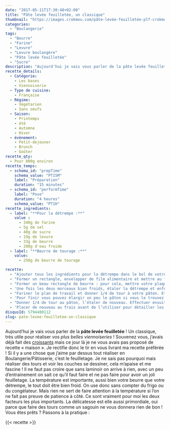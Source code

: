```yaml
---
date: "2017-05-11T17:30:48+02:00"
title: "Pâte levée feuilletée, un classique"
thumbnail: "https://images.crokmou.com/pâte-levée-feuilletée-plf-crokmou-blog-cuisine-voyage-1-14.jpg"
categories:
  - "Boulangerie"
tags:
  - "Beurre"
  - "Farine"
  - "Levure"
  - "Levure boulangère"
  - "Pâte levée feuilletée"
  - "Sucre"
description: "Aujourd'hui je vais vous parler de la pâte levée feuilletée ! Un classique, très utile pour réaliser vos plus belles viennoiseries ! Souvenez vous ..."
recette_details:
  - Catégorie:
    - Les bases
    - Viennoiserie
  - Type de cuisine:
    - Française  
  - Régime:
    - Végétarien
    - Sans oeufs
  - Saison:
    - Printemps
    - été
    - Automne
    - Hiver
  - évènement:
    - Petit-dejeuner
    - Brunch
    - Goûter
recette_qty:
  - Pour 800g environ
recette_temps:
  - schema_id: "prepTime"
    schema_value: "PT15M"
    label: "Préparation"
    duration: "15 minutes"
  - schema_id: "performTime"
    label: "Pose"
    duration: "4 heures"
    schema_value: "PT1H"
recette_ingredients:
  - label: "**Pour la détrempe :**"
    value :
      - 340g de farine
      - 5g de sel
      - 40g de sucre
      - 19g de levure
      - 33g de beurre
      - 200g d'eau froide
  - label: "**Beurre de tourage :**"
    value:
      - 250g de beurre de tourage

recette:
  - "Ajouter tous les ingrédients pour la détrempe dans le bol de votre robot, pétrir 5/10 minutes afin d’avoir une pâte homogène"
  - "Former un rectangle, envelopper de film alimentaire et mettre au frais"
  - "Former un beau rectangle de beurre : pour cela, mettre votre plaquette de beurre dans du papier sulfurisé et frapper à l’aide d’un rouleau pour former un morceau régulier d’un demi centimètre d’épaisseur maximum. Mettre au frais"
  - 'Une fois les deux morceaux bien froids, étaler la détrempe et enferme le beurre dedans comme dans les photos 2, 3 et 4.Remettre au frais 1h/1h30 (frigo) et environ 30/40 minutes au congélateur   ![Pâte levée feuilletée, pas à pas](https://images.crokmou.com/pâte-levée-feuilletée-plf-crokmou-blog-cuisine-voyage-1.jpg "Pâte levée feuilletée, pas à pas") ![Pâte levée feuilletée, pas à pas](https://images.crokmou.com/pâte-levée-feuilletée-plf-crokmou-blog-cuisine-voyage-1-1.jpg "Pâte levée feuilletée, pas à pas") ![Pâte levée feuilletée, pas à pas](https://images.crokmou.com/pâte-levée-feuilletée-plf-crokmou-blog-cuisine-voyage-1-2.jpg "Pâte levée feuilletée, pas à pas")![Pâte levée feuilletée, pas à pas](https://images.crokmou.com/pâte-levée-feuilletée-plf-crokmou-blog-cuisine-voyage-1-3.jpg "Pâte levée feuilletée, pas à pas")'
  - "Fariner le plan de travail et donner 1/4 de tour à votre pâton. Etaler de manière régulière le pâton, il doit être assez long. Faites ensuite un tour en 4 (ou portefeuille) comme sur les photos 3, 4 et"
  - 'Pour finir vous pouvez élargir un peu le pâton si vous le trouvez trop étroit. Remettre au frais   ![Pâte levée feuilletée, pas à pas](https://images.crokmou.com/pâte-levée-feuilletée-plf-crokmou-blog-cuisine-voyage-1-4.jpg "Pâte levée feuilletée, pas à pas") ![Pâte levée feuilletée, pas à pas](https://images.crokmou.com/pâte-levée-feuilletée-plf-crokmou-blog-cuisine-voyage-1-5.jpg "Pâte levée feuilletée, pas à pas") ![Pâte levée feuilletée, pas à pas](https://images.crokmou.com/pâte-levée-feuilletée-plf-crokmou-blog-cuisine-voyage-1-6.jpg "Pâte levée feuilletée, pas à pas") ![Pâte levée feuilletée, pas à pas](https://images.crokmou.com/pâte-levée-feuilletée-plf-crokmou-blog-cuisine-voyage-1-7.jpg "Pâte levée feuilletée, pas à pas") ![Pâte levée feuilletée, pas à pas](https://images.crokmou.com/pâte-levée-feuilletée-plf-crokmou-blog-cuisine-voyage-1-8.jpg "Pâte levée feuilletée, pas à pas")![Pâte levée feuilletée, pas à pas](https://images.crokmou.com/pâte-levée-feuilletée-plf-crokmou-blog-cuisine-voyage-1-9.jpg "Pâte levée feuilletée, pas à pas")'
  - "Donner 1/4 de tour au pâton, l’étaler de nouveau. Effectuer ensuite un tour en 3 comme sur les photos 3 et"
  - 'Placer de nouveau au frais avant de l’utiliser pour détailler les viennoiseries.   Cette pâte levée feuilletée peut être congelée (une fois façonnée, c’est à dire une fois vos croissants ou autres réalisés) mais quelques jours seulement ! Autrement la levure risque de ne plus faire effet. Décongeler les viennoiseries au frigo, puis procéder à la pousse dans un endroit chaud (max 28°C). Dorer, et mettre à cuire.   ![Pâte levée feuilletée, pas à pas](https://images.crokmou.com/pâte-levée-feuilletée-plf-crokmou-blog-cuisine-voyage-1-10.jpg "Pâte levée feuilletée, pas à pas") ![Pâte levée feuilletée, pas à pas](https://images.crokmou.com/pâte-levée-feuilletée-plf-crokmou-blog-cuisine-voyage-1-11.jpg "Pâte levée feuilletée, pas à pas") ![Pâte levée feuilletée, pas à pas](https://images.crokmou.com/pâte-levée-feuilletée-plf-crokmou-blog-cuisine-voyage-1-12.jpg "Pâte levée feuilletée, pas à pas")![Pâte levée feuilletée, pas à pas](https://images.crokmou.com/pâte-levée-feuilletée-plf-crokmou-blog-cuisine-voyage-1-13.jpg "Pâte levée feuilletée, pas à pas")'
disqusId: 5794480112
slug: pate-levee-feuilletee-un-classique
---
```


Aujourd’hui je vais vous parler de la **pâte levée feuilletée** ! Un classique, très utile pour réaliser _vos plus belles viennoiseries_ ! Souvenez vous, j’avais déjà fait des [croissants](https://crokmou.com/2014/04/croissants-pur-beurre) mais ce jour là je ne vous avais pas proposé de recette « maison ». Je rectifie donc le tir en vous livrant ma recette préférée ! Si il y a une chose que j’aime par dessus tout réaliser en Boulangerie/Pâtisserie, c’est le feuilletage. Je ne sais pas pourquoi mais réaliser des tours et voir les couches se dessiner, cela m’apaise et me fascine ! Il ne faut pas croire que sans laminoir on arrive à rien, avec un peu d’entrainement on sait ce qu’il faut faire et ne pas faire pour avoir un joli feuilletage. La température est importante, aussi bien votre beurre que votre détrempe, le tout doit être bien froid. On use donc sans compter du frigo ou du congélateur. Mais rien ne sert de faire attention à la température si l’on ne fait pas preuve de patience à côté. Ce sont vraiment pour moi les deux facteurs les plus importants. La délicatesse est elle aussi primordiale, oui parce que faire des tours comme un sagouin ne vous donnera rien de bon ! Vous êtes prêts ? Passons à la pratique :  


{{< recette >}}
